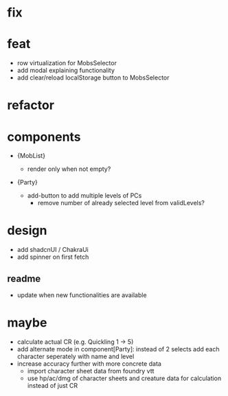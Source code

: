 # fix


# feat
- row virtualization for MobsSelector
- add modal explaining functionality
- add clear/reload localStorage button to MobsSelector

# refactor

# components
- {MobList}
  - render only when not empty?

- {Party}
  - add-button to add multiple levels of PCs
    - remove number of already selected level from validLevels?

# design
- add shadcnUI / ChakraUi
- add spinner on first fetch

## readme
- update when new functionalities are available

# maybe
- calculate actual CR (e.g. Quickling 1 -> 5)
- add alternate mode in component[Party]: instead of 2 selects add each character seperately with name and level
- increase accuracy further with more concrete data 
    - import character sheet data from foundry vtt
    - use hp/ac/dmg of character sheets and creature data for calculation instead of just CR


